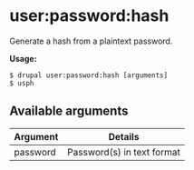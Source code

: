 # user:password:hash
Generate a hash from a plaintext password.

**Usage:**
```
$ drupal user:password:hash [arguments] 
$ usph  
```

## Available arguments
Argument | Details
---------|-------------
password | Password(s) in text format
